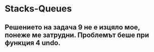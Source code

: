# Stacks-Queues

## Решението на задача 9 не е изцяло мое, понеже ме затрудни. Проблемът беше при функция 4 undo.
